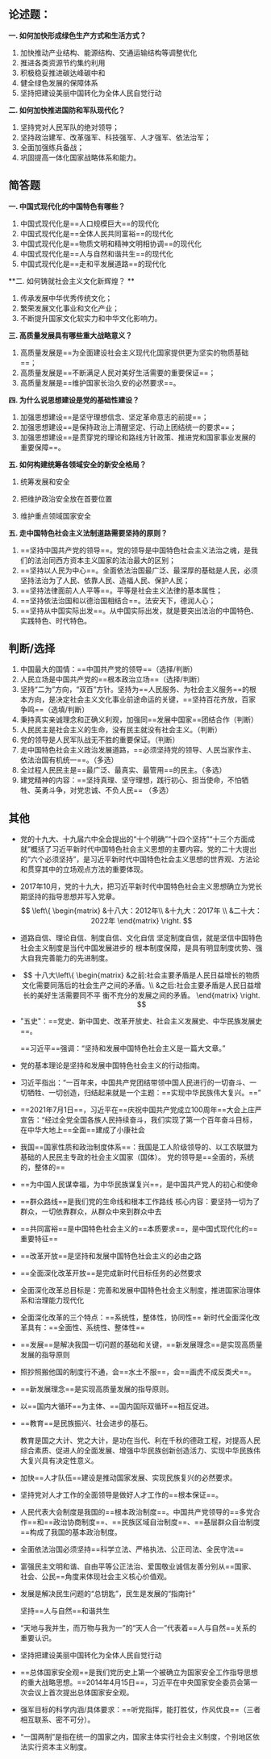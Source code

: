## 论述题：

**一. 如何加快形成绿色生产方式和生活方式？**

1. 加快推动产业结构、能源结构、交通运输结构等调整优化
2. 推进各类资源节约集约利用
3. 积极稳妥推进碳达峰碳中和
4. 健全绿色发展的保障体系
5. 坚持把建设美丽中国转化为全体人民自觉行动

**二. 如何加快推进国防和军队现代化？**

1. 坚持党对人民军队的绝对领导；
2. 坚持政治建军、改革强军、科技强军、人才强军、依法治军；
3. 全面加强练兵备战；
4. 巩固提高一体化国家战略体系和能力。

## 简答题

**一. 中国式现代化的中国特色有哪些？**

1. 中国式现代化是==人口规模巨大==的现代化
2. 中国式现代化是==全体人民共同富裕==的现代化
3. 中国式现代化是==物质文明和精神文明相协调==的现代化
4. 中国式现代化是==人与自然和谐共生==的现代化
5. 中国式现代化是==走和平发展道路==的现代化

**二. 如何铸就社会主义文化新辉煌？ **

1. 传承发展中华优秀传统文化；
2. 繁荣发展文化事业和文化产业；
3. 不断提升国家文化软实力和中华文化影响力。

**三. 高质量发展具有哪些重大战略意义？**

1. 高质量发展是==为全面建设社会主义现代化国家提供更为坚实的物质基础==；
2. 高质量发展是==不断满足人民对美好生活需要的重要保证==；
3. 高质量发展是==维护国家长治久安的必然要求==。

**四. 为什么说思想建设是党的基础性建设？**

1. 加强思想建设==是坚守理想信念、坚定革命意志的前提==；
2. 加强思想建设==是保持政治上清醒坚定、行动上团结统一的要求==；
3. 加强思想建设==是贯穿党的理论和路线方针政策、推进党和国家事业发展的重要保障==。

**五. 如何构建统筹各领域安全的新安全格局？**

1. 统筹发展和安全

2. 把维护政治安全放在首要位置
3. 维护重点领域国家安全

**五. 走中国特色社会主义法制道路需要坚持的原则？**

1. ==坚持中国共产党的领导==。党的领导是中国特色社会主义法治之魂，是我们的法治同西方资本主义国家的法治最大的区别；
2. ==坚持以人民为中心==。全面依法治国最广泛、最深厚的基础是人民，必须坚持法治为了人民、依靠人民、造福人民、保护人民；
3. ==坚持法律面前人人平等==。平等是社会主义法律的基本属性；
4. ==坚持依法治国和以德治国相结合==。法安天下，德润人心；
5. ==坚持从中国实际出发==。从中国实际出发，就是要突出法治的中国特色、实践特色、时代特色。

## 判断$/$选择

1. 中国最大的国情：==中国共产党的领导==（选择/判断）
2. 人民立场是中国共产党的==根本政治立场==（选择/判断）
3. 坚持“二为”方向，“双百”方针。坚持为==人民服务、为社会主义服务==的根本方向，是决定社会主义文化事业前途命运的关键，==坚持百花齐放，百家争鸣==（选填/判断）
4. 秉持真实亲诚理念和正确义利观，加强同==发展中国家==团结合作（判断）
5. 人民民主是社会主义的生命，没有民主就没有社会主义。（判断）
6. 党的领导是人民军队战无不胜的重要保证。（判断）
7. 走中国特色社会主义政治发展道路，==必须坚持党的领导、人民当家作主、依法治国有机统一==。（多选）
8. 全过程人民民主是==最广泛、最真实、最管用==的民主。（多选）
9. 建党精神的内容：==坚持真理、坚守理想，践行初心、担当使命，不怕牺牲、英勇斗争，对党忠诚、不负人民== （多选）

## 其他

- 党的十九大、十九届六中全会提出的“十个明确”“十四个坚持”“十三个方面成就”概括了习近平新时代中国特色社会主义思想的主要内容。党的二十大提出的“六个必须坚持”，是习近平新时代中国特色社会主义思想的世界观、方法论和贯穿其中的立场观点方法的重要体现。

- 2017年10月，党的十九大，把习近平新时代中国特色社会主义思想确立为党长期坚持的指导思想并写入党章。
  $$
  \left\{ 
  \begin{matrix}
  &十八大：2012年\\
  &十九大：2017年	\\
  &二十大：2022年
  \end{matrix}
  \right.
  $$

- 道路自信、理论自信、制度自信、文化自信
  坚定制度自信，就是坚信中国特色社会主义制度是当代中国发展进步的
  根本制度保障，是具有明显制度优势、强大自我完善能力的先进制度。

- $$
  十八大\left\{ 
  \begin{matrix}
  &之前:社会主要矛盾是人民日益增长的物质文化需要同落后的社会生产之间的矛盾。\\
  &之后:社会主要矛盾是人民日益增长的美好生活需要同不平   衡不充分的发展之间的矛盾。
  \end{matrix}
  \right.
  $$

- "五史"：==党史、新中国史、改革开放史、社会主义发展史、中华民族发展史==。

  ==习近平==强调：“坚持和发展中国特色社会主义是一篇大文章。”

- 党的基本理论是坚持和发展中国特色社会主义的行动指南。

- 习近平指出：“一百年来，中国共产党团结带领中国人民进行的一切奋斗、一切牺牲、一切创造，归结起来就是一个主题：==实现中华民族伟大复兴。==”

- ==2021年7月1日==，习近平在==庆祝中国共产党成立100周年==大会上庄严宣告：“经过全党全国各族人民持续奋斗，我们实现了第一个百年奋斗目标，在中华大地上==全面==建成了小康社会

- 我国==国家性质和政治制度体系==：我国是工人阶级领导的、以工农联盟为基础的人民民主专政的社会主义国家（国体）。
  党的领导是==全面的，系统的，整体的==

-  ==为中国人民谋幸福，为中华民族谋复兴==，是中国共产党人的初心和使命

- ==群众路线==是我们党的生命线和根本工作路线
  核心内容：要坚持一切为了群众，一切依靠群众，从群众中来到群众中去

- ==共同富裕==是中国特色社会主义的==本质要求==，是中国式现代化的==重要特征==

- ==改革开放==是坚持和发展中国特色社会主义的必由之路

- ==全面深化改革开放==是完成新时代目标任务的必然要求

- 全面深化改革总目标是：完善和发展中国特色社会主义制度，推进国家治理体系和治理能力现代化

- 全面深化改革的三个特点：==系统性，整体性，协同性==
  新时代全面深化改革具有：==全面性、系统性、整体性==

- ==发展==是解决我国一切问题的基础和关键，==新发展理念==是实现高质量发展的指导原则

- 照抄照搬他国的制度行不通，会==水土不服==，会==画虎不成反类犬==。

- ==新发展理念==是实现高质量发展的指导原则。

- 以==国内大循环==为主体、==国内国际双循环==相互促进。

- ==教育==是民族振兴、社会进步的基石。

  教育是国之大计、党之大计，是功在当代、利在千秋的德政工程，对提高人民综合素质、促进人的全面发展、增强中华民族创新创造活力、实现中华民族伟大复兴具有决定性意义。

- 加快==人才队伍==建设是推动国家发展、实现民族复兴的必然要求。

- 坚持党对人才工作的全面领导是做好人才工作的==根本保证==。

- 人民代表大会制度是我国的==根本政治制度==。中国共产党领导的==多党合作==和==政治协商制度==、==民族区域自治制度==、==基层群众自治制度==构成了我国的基本政治制度。

- 全面依法治国必须坚持==科学立法、严格执法、公正司法、全民守法==

- 富强民主文明和谐、自由平等公正法治、爱国敬业诚信友善分别从==国家、社会、公民==角度来体现社会主义核心价值观。

- 发展是解决民生问题的“总钥匙”，民生是发展的“指南针”

  坚持==人与自然==和谐共生

- “天地与我并生，而万物与我为一”的“天人合一”代表着==人与自然==关系的重要认识。

- 坚持把建设美丽中国转化为全体人民自觉行动

- ==总体国家安全观==是我们党历史上第一个被确立为国家安全工作指导思想的重大战略思想。==2014年4月15日==，习近平在中央国家安全委员会第一次会议上首次提出总体国家安全观。

- 强军目标的科学内涵/具体要求：==听党指挥，能打胜仗，作风优良==（三者相互联系、密不可分）。

- “一国两制”是指在统一的国家之内，国家主体实行社会主义制度，个别地区依法实行资本主义制度。
